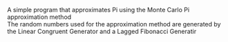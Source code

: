 A simple program that approximates Pi using the Monte Carlo Pi approximation method  
The random numbers used for the approximation method are generated by the Linear Congruent Generator and a Lagged Fibonacci Generatir
